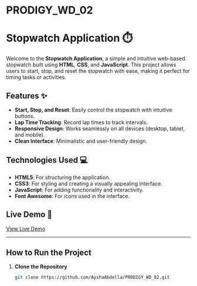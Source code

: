 ﻿# PRODIGY_WD_02
# Stopwatch Application ⏱️

Welcome to the **Stopwatch Application**, a simple and intuitive web-based stopwatch built using **HTML**, **CSS**, and **JavaScript**. This project allows users to start, stop, and reset the stopwatch with ease, making it perfect for timing tasks or activities.


## Features ✨

- **Start, Stop, and Reset**: Easily control the stopwatch with intuitive buttons.
- **Lap Time Tracking**: Record lap times to track intervals.
- **Responsive Design**: Works seamlessly on all devices (desktop, tablet, and mobile).
- **Clean Interface**: Minimalistic and user-friendly design.

## Technologies Used 💻

- **HTML5**: For structuring the application.
- **CSS3**: For styling and creating a visually appealing interface.
- **JavaScript**: For adding functionality and interactivity.
- **Font Awesome**: For icons used in the interface.

## Live Demo 🧩

[View Live Demo](https://ayshaabdella.github.io/PRODIGY_WD_02/)

---

## How to Run the Project

1. **Clone the Repository**
   ```bash
   git clone https://github.com/AyshaAbdella/PRODIGY_WD_02.git
